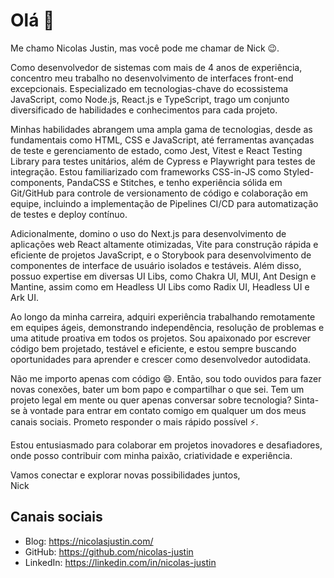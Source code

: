 # Olá 👋

Me chamo Nicolas Justin, mas você pode me chamar de Nick 😉.

Como desenvolvedor de sistemas com mais de 4 anos de experiência, concentro meu trabalho no desenvolvimento de interfaces front-end excepcionais. Especializado em tecnologias-chave do ecossistema JavaScript, como Node.js, React.js e TypeScript, trago um conjunto diversificado de habilidades e conhecimentos para cada projeto.

Minhas habilidades abrangem uma ampla gama de tecnologias, desde as fundamentais como HTML, CSS e JavaScript, até ferramentas avançadas de teste e gerenciamento de estado, como Jest, Vitest e React Testing Library para testes unitários, além de Cypress e Playwright para testes de integração. Estou familiarizado com frameworks CSS-in-JS como Styled-components, PandaCSS e Stitches, e tenho experiência sólida em Git/GitHub para controle de versionamento de código e colaboração em equipe, incluindo a implementação de Pipelines CI/CD para automatização de testes e deploy contínuo.

Adicionalmente, domino o uso do Next.js para desenvolvimento de aplicações web React altamente otimizadas, Vite para construção rápida e eficiente de projetos JavaScript, e o Storybook para desenvolvimento de componentes de interface de usuário isolados e testáveis. Além disso, possuo expertise em diversas UI Libs, como Chakra UI, MUI, Ant Design e Mantine, assim como em Headless UI Libs como Radix UI, Headless UI e Ark UI.

Ao longo da minha carreira, adquiri experiência trabalhando remotamente em equipes ágeis, demonstrando independência, resolução de problemas e uma atitude proativa em todos os projetos. Sou apaixonado por escrever código bem projetado, testável e eficiente, e estou sempre buscando oportunidades para aprender e crescer como desenvolvedor autodidata.

Não me importo apenas com código 😄. Então, sou todo ouvidos para fazer novas conexões, bater um bom papo e compartilhar o que sei. Tem um projeto legal em mente ou quer apenas conversar sobre tecnologia? Sinta-se à vontade para entrar em contato comigo em qualquer um dos meus canais sociais. Prometo responder o mais rápido possível ⚡.

Estou entusiasmado para colaborar em projetos inovadores e desafiadores, onde posso contribuir com minha paixão, criatividade e experiência.

Vamos conectar e explorar novas possibilidades juntos,\
Nick

## Canais sociais

- Blog: https://nicolasjustin.com/
- GitHub: https://github.com/nicolas-justin
- LinkedIn: https://linkedin.com/in/nicolas-justin
